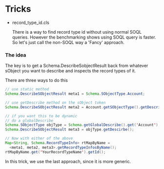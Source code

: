 Tricks
======

* record_type_id.cls

  There is a way to find record type id without using normal SOQL queries. However the benchmarking shows using SOQL query is faster. So let's just call the non-SOQL way a 'Fancy' approach.

### The idea

The key is to get a Schema.DescribeSobjectResult back from whatever sObject you want to describe and inspects the record types of it.

There are three ways to do this
```Java
// use static method
Schema.DescribeSObjectResult meta1 = Schema.SObjectType.Account;

// use getDescribe method on the sObject token
Schema.DescribeSObjectResult meta2 = Account.getSObjectType().getDescribe();

// if you want this to be dynamic
// do a globalDescribe
Schema.SObjectType objType = Schema.getGlobalDescribe().get('Account');
Schema.DescribeSObjectResult meta3 = objType.getDescirbe();

// Now with either of the above
Map<String, Schema.RecordTypeInfo> rtMapByName =
  <meta1, meta2, meta3>.getRecordTypeInfosByName();
rtMapByName.get('YourRecordTypeName').getId();
```

In this trick, we use the last approach, since it is more generic.

